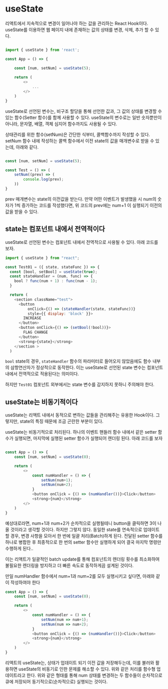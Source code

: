 # useState

리액트에서 지속적으로 변경이 일어나야 하는 값을 관리하는 React Hook이다. useState를 이용하면 웹 페이지 내에 존재하는 값의 상태를 변경, 삭제, 추가 할 수 있다.

``` javascript

import { useState } from 'react';

const App = () => {

	const [num, setNum] = useState(5);
	
	return (
		<>
			...	
		</>
	)
}

```


useState로 선언된 변수는, 비구조 할당을 통해 선언한 값과, 그 값의 상태를 변경할 수 있는 함수(Setter 함수)를  함께 사용할 수 있다. useState의 변수로는 일반 숫자뿐만이 아니라, 문자열, 배열, 객체 심지어 함수까지도 사용될 수 있다.

상태관리를 위한 함수(setNum)은 간단한 식부터, 콜백함수까지 작성할 수 있다. setNum 함수 내에 작성하는 콜백 함수에서 이전 state의 값을 매개변수로 받을 수 있는데, 아래와 같다.

```javascript

const [num, setNum] = useState(5);

const Test = () => (
	setNum((prev) => (
		console.log(prev);
	))
}
```

prev 매개변수는 state의 이전값을 받는다. 만약 어떤 이벤트가 발생했을 시 num의 숫자가 1씩 증가하는 코드를 작성했다면, 위 코드의 prev에는 num+1 이 실행되기 이전의 값을 받을 수 있다.


##  state는 컴포넌트 내에서 전역적이다


useState로 선언된 변수는 컴포넌트 내에서 전역적으로 사용될 수 있다. 아래 코드를 보자.

```javascript
import { useState } from "react";

const Test01 = ({ state, stateFunc }) => {
  const [bool, setBool] = useState(true);
  const stateHandler = (num, func) => {
    bool ? func(num + 1) : func(num - 1);
  }  

  return (
    <section className="test">
      <button 
	      onClick={() => (stateHandler(state, stateFunc))} 
	      style={{ display: 'block' }}>
        INCREASE
      </button>
      <button onClick={() => (setBool(!bool))}>
        FLAG CHANGE
      </button>
      <strong>{state}</strong>
    </section >
  )

```

`bool`  state의 경우, `stateHandler` 함수의 파라미터로 들어오지 않았음에도 함수 내부의 삼항연산자가 정상적으로 동작한다. 이는 useState로 선언된 state 변수는 컴포넌트 내에서 전역적으로 적용된다는 의미이다.

하지만 `Test01` 컴포넌트 외부에서는 state 변수를 감지하지 못하니 주의해야 한다.


## useState는 비동기적이다


useState는 리액트 내에서 동적으로 변하는 값들을 관리해주는 유용한 Hook이다. 그렇지만,  state의 특징 때문에 조금 곤란한 부분이 있다.

useState는 비동기적으로 처리된다. 하나의 이벤트 핸들러 함수 내에서 같은 setter 함수가 실행되면, 마지막에 실행된 setter 함수가 실행되어 렌더링 된다. 아래 코드를 보자

```javascript

const App = () => {
	const [num, setNum] = useState(0);

	return (
		<>
			const numHandler = () => {
				setNum(num+1);
				setNum(num+2);
			}
			<button onClick = {() => (numHandler())}>Click</button>
			<strong>{num}</strong>
		</>
	)
}

```

예상대로라면, num+1과 num+2가 순차적으로 실행될테니 button을 클릭하면 3이 나올 것이라고 생각할 것이다. 하지만 그렇지 않다. 동일한 state를 연속적으로 업데이트할 경우, 변경 사항을 모아서 한 번에 일괄 처리(Batch)하게 된다. 전달된 setter 함수를 하나로 병합한 후 최종적으로 한 번의 setter 함수만 실행하게 되어 결국 마지막 명령만 수행하게 된다..

이는 리액트가 일괄적인 batch update를 통해 컴포넌트의 렌더링 횟수를 최소화하여 불필요한 렌더링을 방지하고 더 빠른 속도로 동작하게끔 설계된 것이다. 

만일 numHandler 함수에서 num+1과 num+2를 모두 실행시키고 싶다면, 아래와 같이 작성하여야 한다

```javascript
const App = () => {
	const [num, setNum] = useState(0);

	return (
		<>
			const numHandler = () => {
				setNum(num => num+1);
				setNum(num => num+2);
			}
			<button onClick = {() => (numHandler())}>Click</button>
			<strong>{num}</strong>
		</>
	)
}
```

리액트의 useState는, 상태가 업데이트 되기 이전 값을 저장해두는데, 이를 불러와 활용하면 useState의 비동기로 인한 문제를 해소할 수 있다. 위와 같은 처리를 함수형 업데이트라고 한다.
위와 같은 형태를 통해 num 상태를 변경하는 두 함수들이 순차적으로 큐에 저장되어 동기적으로(순차적으로) 실행되는 것이다.